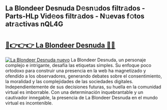 ## La Blondeer Desnuda D𝚎sn𝚞dos filtr𝚊dos - Parts-HLp Vid𝚎os filtr𝚊dos - N𝚞evas f𝚘tos atr𝚊ctivas nQL4G

# <h2><a href="http://mb48tyy.tromn.icu/?c=La+Blondeer+Desnuda">🔗👉👉👉 La Blondeer Desnuda 🔗🔗</a></h2>

[![La Blondeer Desnuda nuevo](https://i.imgur.com/pEAQMta.gif)](http://mb48tyy.tromn.icu/?c=La+Blondeer+Desnuda)
La Blondeer Desnuda, un personaje complejo e intrigante, desafía las etiquetas simples. Su enfoque poco ortodoxo para construir una presencia en la web ha magnetizado y ofendido a los observadores, generando debates sobre el consentimiento, la moralidad y las complejidades de las sociedades digitales. Independientemente de sus decisiones futuras, su huella en la comunidad virtual es imborrable. Con una determinación inquebrantable y un cautivador innegable, la presencia de La Blondeer Desnuda en el mundo virtual es incontenible.
